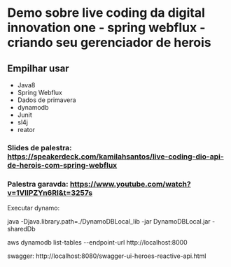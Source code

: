 # Demo sobre live coding da digital innovation one - spring webflux - criando seu gerenciador de herois

## Empilhar usar

- Java8
- Spring Webflux
- Dados de primavera
- dynamodb
- Junit
- sl4j
- reator

### Slides de palestra: https://speakerdeck.com/kamilahsantos/live-coding-dio-api-de-herois-com-spring-webflux

### Palestra garavda: https://www.youtube.com/watch?v=1VllPZYn6RI&t=3257s

Executar dynamo: 

 java -Djava.library.path=./DynamoDBLocal_lib -jar DynamoDBLocal.jar -sharedDb

 aws dynamodb list-tables --endpoint-url http://localhost:8000


swagger: http://localhost:8080/swagger-ui-heroes-reactive-api.html
